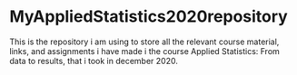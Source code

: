 # MyAppliedStatistics2020repository
This is the repository i am using to store all the relevant course material, links, and assignments i have made i the course Applied Statistics: From data to results, that i took in december 2020.
